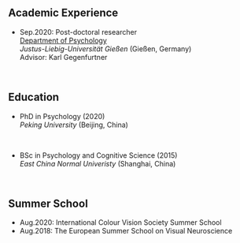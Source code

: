 Academic Experience
-------------
  - Sep.2020: Post-doctoral researcher  
    [Department of Psychology](https://www.uni-giessen.de/faculties/f06/psy)  
    *Justus-Liebig-Universität Gießen* (Gießen, Germany)  
    Advisor: Karl Gegenfurtner

&nbsp;

Education
-------------
  - PhD in Psychology (2020)  
    *Peking University* (Beijing, China)  
      
     &nbsp;
  - BSc in Psychology and Cognitive Science (2015)  
    *East China Normal Univeristy* (Shanghai, China)

&nbsp;  
  
Summer School
-------------
  - Aug.2020: International Colour Vision Society Summer School
  - Aug.2018: The European Summer School on Visual Neuroscience
